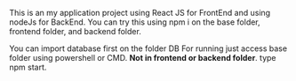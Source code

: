 This is an my application project using React JS for FrontEnd and using nodeJs for BackEnd.
You can try this using npm i on the base folder, frontend folder, and backend folder.

You can import database first on the folder DB
For running just access base folder using powershell or CMD. **Not in frontend or backend folder**.
type npm start.
